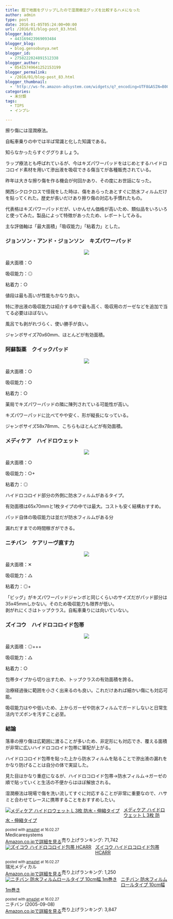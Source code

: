 ```yaml
---
title: 脛で地面をグリップしたので湿潤療法グッズを比較するハメになった
author: admin
type: post
date: 2016-01-05T05:24:00+00:00
url: /2016/01/blog-post_83.html
blogger_bid:
  - 443169423969093484
blogger_blog:
  - blog.gensobunya.net
blogger_id:
  - 2758222024891512338
blogger_author:
  - 05415749641252153199
blogger_permalink:
  - /2016/01/blog-post_83.html
blogger_thumbnail:
  - 'http://ws-fe.amazon-adsystem.com/widgets/q?_encoding=UTF8&ASIN=B001TDM0Q4&Format=_SL250_&ID=AsinImage&MarketPlace=JP&ServiceVersion=20070822&WS=1&tag=gensobunya-22'
categories:
  - 未分類
tags:
  - TIPS
  - インプレ

---
```

擦り傷には湿潤療法。

自転車乗りの中では半ば常識と化した知識である。

知らなかったらすぐググりましょう。

ラップ療法とも呼ばれているが、今はキズパワーパッドをはじめとするハイドロコロイド素材を用いて滲出液を吸収できる傷当てが各種販売されている。

昨年は大きな擦り傷を作る機会が何回かあり、その度にお世話になった。

関西シクロクロスで怪我をした時は、傷をあらったあとすぐに防水フィルムだけを貼ってくれた。歴史が長いだけあり擦り傷の対応も手慣れたもの。

代表格はキズパワーパッドだが、いかんせん価格が高いため、類似品をいろいろと使ってみた。製品によって特徴があったため、レポートしてみる。

主な評価軸は「最大面積」「吸収能力」「粘着力」とした。

### ジョンソン・アンド・ジョンソン　キズパワーパッド

<div class="separator" style="clear: both; text-align: center;">
</div>

<div class="separator" style="clear: both; text-align: center;">
  <a href="http://www.amazon.co.jp/gp/product/B001TDM0Q4/ref=as_li_ss_il?ie=UTF8&camp=247&creative=7399&creativeASIN=B001TDM0Q4&linkCode=as2&tag=gensobunya-22" rel="nofollow"><img border="0" src="http://ws-fe.amazon-adsystem.com/widgets/q?_encoding=UTF8&ASIN=B001TDM0Q4&Format=_SL250_&ID=AsinImage&MarketPlace=JP&ServiceVersion=20070822&WS=1&tag=gensobunya-22" /><img alt="" border="0" src="http://ir-jp.amazon-adsystem.com/e/ir?t=gensobunya-22&l=as2&o=9&a=B001TDM0Q4" height="1" style="border: none !important; margin: 0px !important;" width="1" /></a>
</div>

最大面積：○

吸収能力：◎

粘着力：○

値段は最も高いが性能もかなり良い。

特に滲出液の吸収能力は紹介する中で最も高く、吸収用のガーゼなどを追加で当てる必要はほぼない。

風呂でも剥がれづらく、使い勝手が良い。

ジャンボサイズ70x60mm、ほとんどが有効面積。



### 阿蘇製薬　クイックパッド

<div class="separator" style="clear: both; text-align: center;">
  <a href="http://www.amazon.co.jp/gp/product/B008HZTCCC/ref=as_li_ss_il?ie=UTF8&camp=247&creative=7399&creativeASIN=B008HZTCCC&linkCode=as2&tag=gensobunya-22" rel="nofollow"><img border="0" src="http://ws-fe.amazon-adsystem.com/widgets/q?_encoding=UTF8&ASIN=B008HZTCCC&Format=_SL250_&ID=AsinImage&MarketPlace=JP&ServiceVersion=20070822&WS=1&tag=gensobunya-22" /><img alt="" border="0" src="http://ir-jp.amazon-adsystem.com/e/ir?t=gensobunya-22&l=as2&o=9&a=B008HZTCCC" height="1" style="border: none !important; margin: 0px !important;" width="1" /></a>
</div>

最大面積：○

吸収能力：○

粘着力：○

薬局でキズパワーパッドの隣に陳列されている可能性が高い。

キズパワーパッドに比べてやや安く、形が縦長になっている。

ジャンボサイズ58x78mm、こちらもほとんどが有効面積。

### メディケア　ハイドロウェット

<div class="separator" style="clear: both; text-align: center;">
</div>

<div class="separator" style="clear: both; text-align: center;">
  <a href="http://www.amazon.co.jp/gp/product/B007IE363Y/ref=as_li_ss_il?ie=UTF8&camp=247&creative=7399&creativeASIN=B007IE363Y&linkCode=as2&tag=gensobunya-22" rel="nofollow"><img border="0" src="http://ws-fe.amazon-adsystem.com/widgets/q?_encoding=UTF8&ASIN=B007IE363Y&Format=_SL250_&ID=AsinImage&MarketPlace=JP&ServiceVersion=20070822&WS=1&tag=gensobunya-22" /><img alt="" border="0" src="http://ir-jp.amazon-adsystem.com/e/ir?t=gensobunya-22&l=as2&o=9&a=B007IE363Y" height="1" style="border: none !important; margin: 0px !important;" width="1" /></a>
</div>

最大面積：○

吸収能力：○+

粘着力：◎

ハイドロコロイド部分の外側に防水フィルムがあるタイプ。

有効面積は65x70mmと1枚タイプの中では最大。コストも安く結構おすすめ。

パッド自体の吸収能力は並だが防水フィルムがある分

漏れだすまでの時間稼ぎができる。



### ニチバン　ケアリーヴ直す力

<div class="separator" style="clear: both; text-align: center;">
</div>

<div class="separator" style="clear: both; text-align: center;">
  <a href="http://www.amazon.co.jp/gp/product/B007QPAXV8/ref=as_li_ss_il?ie=UTF8&camp=247&creative=7399&creativeASIN=B007QPAXV8&linkCode=as2&tag=gensobunya-22" rel="nofollow"><img border="0" src="http://ws-fe.amazon-adsystem.com/widgets/q?_encoding=UTF8&ASIN=B007QPAXV8&Format=_SL250_&ID=AsinImage&MarketPlace=JP&ServiceVersion=20070822&WS=1&tag=gensobunya-22" /><img alt="" border="0" src="http://ir-jp.amazon-adsystem.com/e/ir?t=gensobunya-22&l=as2&o=9&a=B007QPAXV8" height="1" style="border: none !important; margin: 0px !important;" width="1" /></a>
</div>

最大面積：✕　

吸収能力：△

粘着力：◎+

<div>
  「ビッグ」がキズパワーパッドジャンボと同じくらいのサイズだがパッド部分は35x45mmしかない。そのため吸収能力も限界が低い。
</div>

<div>
  剥がれにくさはトップクラス。自転車乗りには向いていない。</p>
</div>

<div>
</div>

### ズイコウ　ハイドロコロイド包帯

<div class="separator" style="clear: both; text-align: center;">
  <a href="http://www.amazon.co.jp/gp/product/B00C4JYKIS/ref=as_li_ss_il?ie=UTF8&camp=247&creative=7399&creativeASIN=B00C4JYKIS&linkCode=as2&tag=gensobunya-22" rel="nofollow"><img border="0" src="http://ws-fe.amazon-adsystem.com/widgets/q?_encoding=UTF8&ASIN=B00C4JYKIS&Format=_SL250_&ID=AsinImage&MarketPlace=JP&ServiceVersion=20070822&WS=1&tag=gensobunya-22" /><img alt="" border="0" src="http://ir-jp.amazon-adsystem.com/e/ir?t=gensobunya-22&l=as2&o=9&a=B00C4JYKIS" height="1" style="border: none !important; margin: 0px !important;" width="1" /></a>
</div>

最大面積：◎+++

吸収能力：△

粘着力：○

包帯タイプから切り出すため、トップクラスの有効面積を誇る。

治療経過後に範囲を小さく出来るのも良い。これだけあれば細かい傷にも対応可能。

吸収能力はやや低いため、上からガーゼや防水フィルムでガードしないと日常生活内でズボンを汚すこと必至。



### 結論

落車の擦り傷は広範囲に渡ることが多いため、非定形にも対応でき、覆える面積が非常に広いハイドロコロイド包帯に軍配が上がる。

ハイドロコロイド包帯を貼った上から防水フィルムを貼ることで滲出液の漏れをかなり防げることは自分の体で実証した。

見た目はかなり重症になるが、ハイドロコロイド包帯→防水フィルム→ガーゼの順で貼っていくと生活の不便からはほぼ解放される。

湿潤療法は現場で傷を洗い流してすぐに対応することが非常に重要なので、ハサミと合わせてレースに携帯することをおすすめしたい。

<div class="amazlet-box" style="margin-bottom:0px;">
<div class="amazlet-image" style="float:left;margin:0px 12px 1px 0px;">
  <a href="http://www.amazon.co.jp/exec/obidos/ASIN/B007IE363Y/gensobunya-22/ref=nosim/" name="amazletlink" target="_blank"><img src="https://images-fe.ssl-images-amazon.com/images/I/51s1-M9pUDL._SL160_.jpg" alt="メディケア ハイドロウェット L 3枚 防水・伸縮タイプ" style="border: none;" /></a>
</div>

<div class="amazlet-info" style="line-height:120%; margin-bottom: 10px">
  <div class="amazlet-name" style="margin-bottom:10px;line-height:120%">
<a href="http://www.amazon.co.jp/exec/obidos/ASIN/B007IE363Y/gensobunya-22/ref=nosim/" name="amazletlink" target="_blank">メディケア ハイドロウェット L 3枚 防水・伸縮タイプ</a></p>

<div class="amazlet-powered-date" style="font-size:80%;margin-top:5px;line-height:120%">
posted with <a href="http://www.amazlet.com/" title="amazlet" target="_blank">amazlet</a> at 16.02.27
</div>


  <div class="amazlet-detail">
Medicaresystems <br />売り上げランキング: 71,742


  <div class="amazlet-sub-info" style="float: left;">
<div class="amazlet-link" style="margin-top: 5px">
<a href="http://www.amazon.co.jp/exec/obidos/ASIN/B007IE363Y/gensobunya-22/ref=nosim/" name="amazletlink" target="_blank">Amazon.co.jpで詳細を見る</a>
</div>

</div>

<div class="amazlet-footer" style="clear: left">
</div>
</div>

<div class="amazlet-box" style="margin-bottom:0px;">
<div class="amazlet-image" style="float:left;margin:0px 12px 1px 0px;">
  <a href="http://www.amazon.co.jp/exec/obidos/ASIN/B00C4JYKIS/gensobunya-22/ref=nosim/" name="amazletlink" target="_blank"><img src="https://images-fe.ssl-images-amazon.com/images/I/512Cs20fjAL._SL160_.jpg" alt="ズイコウ ハイドロコロイド包帯 HCARR" style="border: none;" /></a>
</div>

<div class="amazlet-info" style="line-height:120%; margin-bottom: 10px">
  <div class="amazlet-name" style="margin-bottom:10px;line-height:120%">
<a href="http://www.amazon.co.jp/exec/obidos/ASIN/B00C4JYKIS/gensobunya-22/ref=nosim/" name="amazletlink" target="_blank">ズイコウ ハイドロコロイド包帯 HCARR</a></p>

<div class="amazlet-powered-date" style="font-size:80%;margin-top:5px;line-height:120%">
posted with <a href="http://www.amazlet.com/" title="amazlet" target="_blank">amazlet</a> at 16.02.27
</div>


  <div class="amazlet-detail">
瑞光メディカル <br />売り上げランキング: 1,250


  <div class="amazlet-sub-info" style="float: left;">
<div class="amazlet-link" style="margin-top: 5px">
<a href="http://www.amazon.co.jp/exec/obidos/ASIN/B00C4JYKIS/gensobunya-22/ref=nosim/" name="amazletlink" target="_blank">Amazon.co.jpで詳細を見る</a>
</div>

</div>

<div class="amazlet-footer" style="clear: left">
</div>
</div>

<div class="amazlet-box" style="margin-bottom:0px;">
<div class="amazlet-image" style="float:left;margin:0px 12px 1px 0px;">
  <a href="http://www.amazon.co.jp/exec/obidos/ASIN/B000FQ4YJC/gensobunya-22/ref=nosim/" name="amazletlink" target="_blank"><img src="https://images-fe.ssl-images-amazon.com/images/I/51GxiA91HfL._SL160_.jpg" alt="ニチバン 防水フィルムロールタイプ 10cm幅 1m巻き" style="border: none;" /></a>
</div>

<div class="amazlet-info" style="line-height:120%; margin-bottom: 10px">
  <div class="amazlet-name" style="margin-bottom:10px;line-height:120%">
<a href="http://www.amazon.co.jp/exec/obidos/ASIN/B000FQ4YJC/gensobunya-22/ref=nosim/" name="amazletlink" target="_blank">ニチバン 防水フィルムロールタイプ 10cm幅 1m巻き</a></p>

<div class="amazlet-powered-date" style="font-size:80%;margin-top:5px;line-height:120%">
posted with <a href="http://www.amazlet.com/" title="amazlet" target="_blank">amazlet</a> at 16.02.27
</div>


  <div class="amazlet-detail">
ニチバン (2005-09-08)<br />売り上げランキング: 3,847


  <div class="amazlet-sub-info" style="float: left;">
<div class="amazlet-link" style="margin-top: 5px">
<a href="http://www.amazon.co.jp/exec/obidos/ASIN/B000FQ4YJC/gensobunya-22/ref=nosim/" name="amazletlink" target="_blank">Amazon.co.jpで詳細を見る</a>
</div>

</div>

<div class="amazlet-footer" style="clear: left">
</div>
</div>

